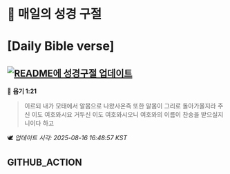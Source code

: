 # 🙏 매일의 성경 구절
# [Daily Bible verse]
## [![README에 성경구절 업데이트](https://github.com/DONGSUKA/first_test/actions/workflows/update-readme-bible.yml/badge.svg)](https://github.com/DONGSUKA/first_test/actions/workflows/update-readme-bible.yml)
<!-- START_BIBLE_VERSE -->
📖 **욥기 1:21**
> 이르되 내가 모태에서 알몸으로 나왔사온즉 또한 알몸이 그리로 돌아가올지라 주신 이도 여호와시요 거두신 이도 여호와시오니 여호와의 이름이 찬송을 받으실지니이다 하고

🕊️ _업데이트 시각: 2025-08-16 16:48:57 KST_
  <!-- END_BIBLE_VERSE -->
## GITHUB_ACTION
